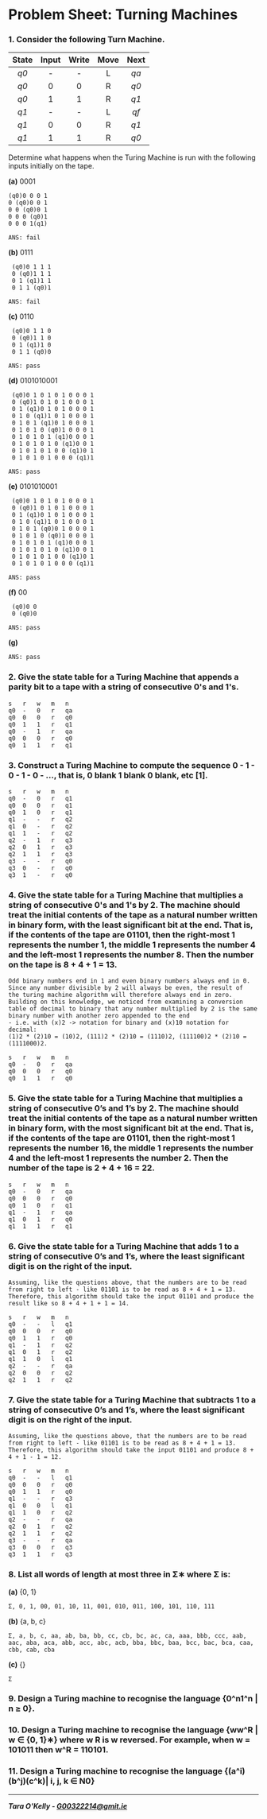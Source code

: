 # Problem Sheet: Turning Machines

### 1. Consider the following Turn Machine.

| State         | Input        | Write        | Move       | Next         |
|:-----------:|:-----------:|:-----------:|:-----------:|:-----------:|
| *q0*        | -               | -               | L               |  *qa*  |
| *q0*        | 0              |  0              | R               | *q0*  |
| *q0*        | 1              |  1              | R               | *q1*  |
| *q1*        | -               | -               | L               |  *qf*  |
| *q1*        | 0              |  0              | R               | *q1*  |
| *q1*        | 1              |  1              | R               | *q0*  |

Determine what happens when the Turing Machine is run with the following inputs initially on the tape.

**(a)** 0001

```
(q0)0 0 0 1
0 (q0)0 0 1
0 0 (q0)0 1
0 0 0 (q0)1
0 0 0 1(q1)

ANS: fail
```

**(b)** 0111

```
 (q0)0 1 1 1
 0 (q0)1 1 1
 0 1 (q1)1 1
 0 1 1 (q0)1

ANS: fail
```

**(c)** 0110

```
 (q0)0 1 1 0
 0 (q0)1 1 0
 0 1 (q1)1 0
 0 1 1 (q0)0

ANS: pass
```

**(d)** 0101010001

```
 (q0)0 1 0 1 0 1 0 0 0 1
 0 (q0)1 0 1 0 1 0 0 0 1
 0 1 (q1)0 1 0 1 0 0 0 1
 0 1 0 (q1)1 0 1 0 0 0 1
 0 1 0 1 (q1)0 1 0 0 0 1
 0 1 0 1 0 (q0)1 0 0 0 1
 0 1 0 1 0 1 (q1)0 0 0 1
 0 1 0 1 0 1 0 (q1)0 0 1
 0 1 0 1 0 1 0 0 (q1)0 1
 0 1 0 1 0 1 0 0 0 (q1)1

ANS: pass
```

**(e)** 0101010001

```
 (q0)0 1 0 1 0 1 0 0 0 1
 0 (q0)1 0 1 0 1 0 0 0 1
 0 1 (q1)0 1 0 1 0 0 0 1
 0 1 0 (q1)1 0 1 0 0 0 1
 0 1 0 1 (q0)0 1 0 0 0 1
 0 1 0 1 0 (q0)1 0 0 0 1
 0 1 0 1 0 1 (q1)0 0 0 1
 0 1 0 1 0 1 0 (q1)0 0 1
 0 1 0 1 0 1 0 0 (q1)0 1
 0 1 0 1 0 1 0 0 0 (q1)1

ANS: pass
```

**(f)** 00

```
 (q0)0 0
 0 (q0)0

ANS: pass
```

**(g)**

```
ANS: pass
```

### 2. Give the state table for a Turing Machine that appends a parity bit to a tape with a string of consecutive 0's and 1's.

```
s 	r 	w 	m 	n
q0	-	0	r	qa
q0	0	0	r	q0
q0	1	1	r	q1
q0	-	1	r	qa
q0	0	0	r	q0
q0	1	1	r	q1
```

### 3. Construct a Turing Machine to compute the sequence 0 - 1 - 0 - 1 - 0 - ..., that is, 0 blank 1 blank 0 blank, etc [1].

```
s 	r 	w 	m 	n
q0	- 	0 	r 	q1
q0	0 	0	r	q1
q0	1	0	r	q1
q1	- 	- 	r 	q2
q1	0 	-	r	q2
q1	1	-	r	q2
q2	- 	1 	r 	q3
q2	0 	1	r	q3
q2	1	1	r	q3
q3	- 	- 	r 	q0
q3	0 	-	r	q0
q3	1	-	r	q0
```

### 4. Give the state table for a Turing Machine that multiplies a string of consecutive 0's and 1's by 2. The machine should treat the initial contents of the tape as a natural number written in binary form, with the least significant bit at the end. That is, if the contents of the tape are 01101, then the right-most 1 represents the number 1, the middle 1 represents the number 4 and the left-most 1 represents the number 8. Then the number on the tape is 8 + 4 + 1 = 13.

```
Odd binary numbers end in 1 and even binary numbers always end in 0. 
Since any number divisible by 2 will always be even, the result of 
the turing machine algorithm will therefore always end in zero. 
Building on this knowledge, we noticed from examining a conversion 
table of decimal to binary that any number multiplied by 2 is the same 
binary number with another zero appended to the end
- i.e. with (x)2 -> notation for binary and (x)10 notation for decimal:
(1)2 * (2)10 = (10)2, (111)2 * (2)10 = (1110)2, (111100)2 * (2)10 = (1111000)2.

s 	r 	w 	m 	n
q0	-	0	r	qa
q0	0	0	r	q0
q0	1	1	r	q0
```

### 5. Give the state table for a Turing Machine that multiplies a string of consecutive 0’s and 1’s by 2. The machine should treat the initial contents of the tape as a natural number written in binary form, with the most significant bit at the end. That is, if the contents of the tape are 01101, then the right-most 1 represents the number 16, the middle 1 represents the number 4 and the left-most 1 represents the number 2. Then the number of the tape is 2 + 4 + 16 = 22.

```
s 	r 	w 	m 	n
q0	-	0	r	qa
q0	0	0	r	q0
q0	1	0	r	q1
q1	-	1	r	qa
q1	0	1	r	q0
q1	1	1	r	q1
```

### 6. Give the state table for a Turing Machine that adds 1 to a string of consecutive 0’s and 1’s, where the least significant digit is on the right of the input.

```
Assuming, like the questions above, that the numbers are to be read from right to left - like 01101 is to be read as 8 + 4 + 1 = 13. Therefore, this algorithm should take the input 01101 and produce the result like so 8 + 4 + 1 + 1 = 14.

s 	r 	w 	m 	n
q0	-	-	l	q1
q0	0	0	r	q0
q0	1	1	r	q0
q1	-	1	r	q2
q1	0	1	r	q2
q1	1	0	l	q1
q2	-	-	r	qa
q2	0	0	r	q2
q2	1	1	r	q2

```

### 7. Give the state table for a Turing Machine that subtracts 1 to a string of consecutive 0’s and 1’s, where the least significant digit is on the right of the input.

```
Assuming, like the questions above, that the numbers are to be read from right to left - like 01101 is to be read as 8 + 4 + 1 = 13. Therefore, this algorithm should take the input 01101 and produce 8 + 4 + 1 - 1 = 12.

s 	r 	w 	m 	n
q0	-	-	l	q1
q0	0	0	r	q0
q0	1	1	r	q0
q1	-	-	r	q3
q1	0	0	l	q1
q1	1	0	r	q2
q2	-	-	r	qa
q2	0	1	r	q2
q2	1	1	r	q2
q3	-	-	r	qa
q3	0	0	r	q3
q3	1	1	r	q3
```

### 8. List all words of length at most three in Σ∗ where Σ is: 

**(a)** {0, 1}

```
Σ, 0, 1, 00, 01, 10, 11, 001, 010, 011, 100, 101, 110, 111
```

**(b)** {a, b, c}

```
Σ, a, b, c, aa, ab, ba, bb, cc, cb, bc, ac, ca, aaa, bbb, ccc, aab, aac, aba, aca, abb, acc, abc, acb, bba, bbc, baa, bcc, bac, bca, caa, cbb, cab, cba 
```

**(c)** {}

```
Σ
```

### 9. Design a Turing machine to recognise the language {0^n1^n | n ≥ 0}.

### 10. Design a Turing machine to recognise the language {ww^R | w ∈ {0, 1}∗} where w R is w reversed. For example, when w = 101011 then w^R = 110101.

### 11. Design a Turing machine to recognise the language {(a^i)(b^j)(c^k)| i, j, k ∈ N0}

-----

__*Tara O'Kelly - G00322214@gmit.ie*__